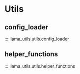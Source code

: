 # Utils

## config_loader
::: llama_utils.utils.config_loader

## helper_functions
::: llama_utils.utils.helper_functions
